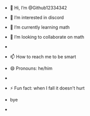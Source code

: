 - 👋 Hi, I’m @Github12334342
- 👀 I’m interested in discord
- 🌱 I’m currently learning math
- 💞️ I’m looking to collaborate on math
- 
- 📫 How to reach me to be smart

- 😄 Pronouns: he/him
- 
- ⚡ Fun fact: when I fall it doesn't hurt
- bye
- 

<!---
Github12334342/Github12334342 is a ✨ special ✨ repository because its `README.md` (this file) appears on your GitHub profile.
You can click the Preview link to take a look at your changes.
--->
